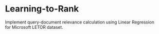 # Learning-to-Rank
Implement query-document relevance calculation using Linear Regression for Microsoft LETOR dataset.
